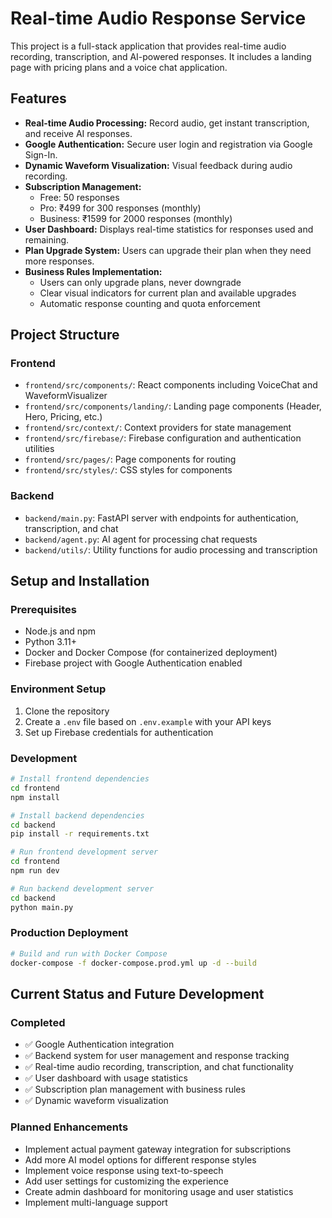 # Real-time Audio Response Service

This project is a full-stack application that provides real-time audio recording, transcription, and AI-powered responses. It includes a landing page with pricing plans and a voice chat application.

## Features

- **Real-time Audio Processing:** Record audio, get instant transcription, and receive AI responses.
- **Google Authentication:** Secure user login and registration via Google Sign-In.
- **Dynamic Waveform Visualization:** Visual feedback during audio recording.
- **Subscription Management:**
    - Free: 50 responses
    - Pro: ₹499 for 300 responses (monthly)
    - Business: ₹1599 for 2000 responses (monthly)
- **User Dashboard:** Displays real-time statistics for responses used and remaining.
- **Plan Upgrade System:** Users can upgrade their plan when they need more responses.
- **Business Rules Implementation:**
    - Users can only upgrade plans, never downgrade
    - Clear visual indicators for current plan and available upgrades
    - Automatic response counting and quota enforcement

## Project Structure

### Frontend
- `frontend/src/components/`: React components including VoiceChat and WaveformVisualizer
- `frontend/src/components/landing/`: Landing page components (Header, Hero, Pricing, etc.)
- `frontend/src/context/`: Context providers for state management
- `frontend/src/firebase/`: Firebase configuration and authentication utilities
- `frontend/src/pages/`: Page components for routing
- `frontend/src/styles/`: CSS styles for components

### Backend
- `backend/main.py`: FastAPI server with endpoints for authentication, transcription, and chat
- `backend/agent.py`: AI agent for processing chat requests
- `backend/utils/`: Utility functions for audio processing and transcription

## Setup and Installation

### Prerequisites
- Node.js and npm
- Python 3.11+
- Docker and Docker Compose (for containerized deployment)
- Firebase project with Google Authentication enabled

### Environment Setup
1. Clone the repository
2. Create a `.env` file based on `.env.example` with your API keys
3. Set up Firebase credentials for authentication

### Development
```bash
# Install frontend dependencies
cd frontend
npm install

# Install backend dependencies
cd backend
pip install -r requirements.txt

# Run frontend development server
cd frontend
npm run dev

# Run backend development server
cd backend
python main.py
```

### Production Deployment
```bash
# Build and run with Docker Compose
docker-compose -f docker-compose.prod.yml up -d --build
```

## Current Status and Future Development

### Completed
- ✅ Google Authentication integration
- ✅ Backend system for user management and response tracking
- ✅ Real-time audio recording, transcription, and chat functionality
- ✅ User dashboard with usage statistics
- ✅ Subscription plan management with business rules
- ✅ Dynamic waveform visualization

### Planned Enhancements
- Implement actual payment gateway integration for subscriptions
- Add more AI model options for different response styles
- Implement voice response using text-to-speech
- Add user settings for customizing the experience
- Create admin dashboard for monitoring usage and user statistics
- Implement multi-language support
